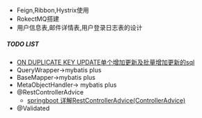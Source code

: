 - Feign,Ribbon,Hystrix使用
- RokectMQ搭建
- 用户信息表,邮件详情表,用户登录日志表的设计

##### TODO LIST

- [ON DUPLICATE KEY UPDATE单个增加更新及批量增加更新的sql](https://www.cnblogs.com/zjdxr-up/p/8319982.html)
- QueryWrapper->mybatis plus
- BaseMapper->mybatis plus
- MetaObjectHandler-> mybatis plus
- @RestControllerAdvice
    - [springboot 详解RestControllerAdvice(ControllerAdvice)](https://blog.csdn.net/qq_35098526/article/details/88949425)
- @Validated